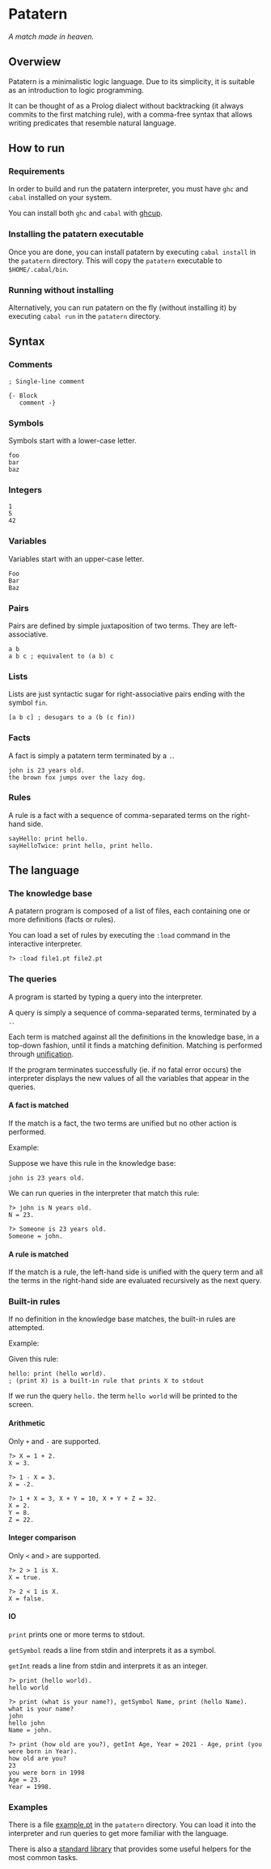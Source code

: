 # Patatern

_A match made in heaven._

## Overwiew

Patatern is a minimalistic logic language.
Due to its simplicity, it is suitable as an introduction to logic programming.

It can be thought of as a Prolog dialect without backtracking
(it always commits to the first matching rule),
with a comma-free syntax that allows writing predicates that resemble natural language.

## How to run

### Requirements

In order to build and run the patatern interpreter,
you must have `ghc` and `cabal` installed on your system.

You can install both `ghc` and `cabal` with [ghcup](https://www.haskell.org/ghcup/).

### Installing the patatern executable

Once you are done, you can install patatern by executing `cabal install`
in the `patatern` directory.
This will copy the `patatern` executable to `$HOME/.cabal/bin`.

### Running without installing

Alternatively, you can run patatern on the fly (without installing it)
by executing `cabal run` in the `patatern` directory.

## Syntax

### Comments

```
; Single-line comment

{- Block
   comment -}
```

### Symbols

Symbols start with a lower-case letter.

```
foo
bar
baz
```

### Integers

```
1
5
42
```

### Variables

Variables start with an upper-case letter.

```
Foo
Bar
Baz
```

### Pairs

Pairs are defined by simple juxtaposition of two terms.
They are left-associative.

```
a b
a b c ; equivalent to (a b) c
```

### Lists

Lists are just syntactic sugar for right-associative pairs
ending with the symbol `fin`.

```
[a b c] ; desugars to a (b (c fin))
```

### Facts

A fact is simply a patatern term terminated by a `.`.

```
john is 23 years old.
the brown fox jumps over the lazy dog.
```

### Rules

A rule is a fact with a sequence of comma-separated terms
on the right-hand side.

```
sayHello: print hello.
sayHelloTwice: print hello, print hello.
```

## The language

### The knowledge base

A patatern program is composed of a list of files,
each containing one or more definitions (facts or rules).

You can load a set of rules by executing the `:load` command
in the interactive interpreter.

```
?> :load file1.pt file2.pt
```

### The queries

A program is started by typing a query into the interpreter.

A query is simply a sequence of comma-separated terms,
terminated by a `.`.

Each term is matched against all the definitions in the knowledge base,
in a top-down fashion, until it finds a matching definition.
Matching is performed through [unification](https://en.wikipedia.org/wiki/Unification_(computer_science)).

If the program terminates successfully (ie. if no fatal error occurs)
the interpreter displays the new values of all the variables that appear in
the queries.

#### A fact is matched

If the match is a fact, the two terms are unified
but no other action is performed.

Example:

Suppose we have this rule in the knowledge base:

```
john is 23 years old.
```

We can run queries in the interpreter that match this rule:

```
?> john is N years old.
N = 23.

?> Someone is 23 years old.
Someone = john.
```

#### A rule is matched

If the match is a rule, the left-hand side is unified with the query term
and all the terms in the right-hand side are evaluated recursively as the next query.

### Built-in rules

If no definition in the knowledge base matches,
the built-in rules are attempted.

Example:

Given this rule:

```
hello: print (hello world).
; (print X) is a built-in rule that prints X to stdout
```

If we run the query `hello.` the term `hello world` will be printed
to the screen.

#### Arithmetic

Only `+` and `-` are supported.

```
?> X = 1 + 2.
X = 3.

?> 1 - X = 3.
X = -2.

?> 1 + X = 3, X + Y = 10, X + Y + Z = 32.
X = 2.
Y = 8.
Z = 22.
```

#### Integer comparison

Only `<` and `>` are supported.

```
?> 2 > 1 is X.
X = true.

?> 2 < 1 is X.
X = false.
```

#### IO

`print` prints one or more terms to stdout.

`getSymbol` reads a line from stdin and interprets it as a symbol.

`getInt` reads a line from stdin and interprets it as an integer.

```
?> print (hello world).
hello world

?> print (what is your name?), getSymbol Name, print (hello Name).
what is your name?
john
hello john
Name = john.

?> print (how old are you?), getInt Age, Year = 2021 - Age, print (you were born in Year).
how old are you?
23
you were born in 1998
Age = 23.
Year = 1998.
```

### Examples

There is a file [example.pt](./example.pt) in the `patatern` directory.
You can load it into the interpreter and run queries
to get more familiar with the language.

There is also a [standard library](./stdlib.pt) that provides some useful
helpers for the most common tasks.
